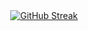 <div align="center">
  <a href="https://git.io/streak-stats">
    <img src="https://github-readme-streak-stats.herokuapp.com?user=GnaniSai&theme=blueberry-duo&border_radius=20&date_format=j%20M%5B%20Y%5D" alt="GitHub Streak" />
  </a>
</div>
